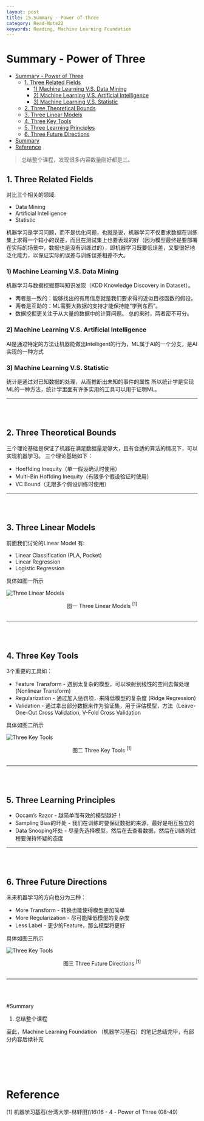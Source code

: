 ```yaml
---
layout: post
title: 15.Summary - Power of Three
category: Read-Note22
keywords: Reading, Machine Learning Foundation
---
```

<script type="text/javascript" async src="https://cdn.mathjax.org/mathjax/latest/MathJax.js?config=TeX-MML-AM_CHTML"> </script>


# Summary - Power of Three
<!-- TOC depthFrom:1 depthTo:6 withLinks:1 updateOnSave:1 orderedList:0 -->

- [Summary - Power of Three](#summary-power-of-three)
	- [1. Three Related Fields](#1-three-related-fields)
		- [1) Machine Learning V.S. Data Mining](#1-machine-learning-vs-data-mining)
		- [2) Machine Learning V.S. Artificial Intelligence](#2-machine-learning-vs-artificial-intelligence)
		- [3) Machine Learning V.S. Statistic](#3-machine-learning-vs-statistic)
	- [2. Three Theoretical Bounds](#2-three-theoretical-bounds)
	- [3. Three Linear Models](#3-three-linear-models)
	- [4. Three Key Tools](#4-three-key-tools)
	- [5. Three Learning Principles](#5-three-learning-principles)
	- [6. Three Future Directions](#6-three-future-directions)
- [Summary](#summary)
- [Reference](#reference)

<!-- /TOC -->

> 总结整个课程，发现很多内容数量刚好都是三。

## 1. Three Related Fields
对比三个相关的领域:
- Data Mining
- Artificial Intelligence
- Statistic


机器学习是学习问题，而不是优化问题，也就是说，机器学习不仅要求数据在训练集上求得一个较小的误差，而且在测试集上也要表现的好（因为模型最终是要部署在实际的场景中，数据也是没有训练过的），即机器学习既要低误差，又要很好地泛化能力，以保证实际的误差与训练误差相差不大。

### 1) Machine Learning V.S. Data Mining
机器学习与数据挖掘都叫知识发现（KDD Knowledge Discovery in Dataset）。
- 两者是一致的：能够找出的有用信息就是我们要求得的近似目标函数的假设。
- 两者是互助的：ML需要大数据的支持才能保持能“学到东西”。
- 数据挖掘更关注于从大量的数据中的计算问题。
总的来时，两者密不可分。

### 2) Machine Learning V.S. Artificial Intelligence
AI是通过特定的方法让机器能做出Intelligent的行为，ML属于AI的一个分支，是AI实现的一种方式

### 3) Machine Learning V.S. Statistic
统计是通过对已知数据的处理，从而推断出未知的事件的属性
所以统计学是实现ML的一种方法，统计学里面有许多实用的工具可以用于证明ML。


------------------------------------------
</br>
</br>


## 2. Three Theoretical Bounds
三个理论基础是保证了机器在满足数据量足够大，且有合适的算法的情况下，可以实现机器学习。
三个理论基础如下：
- Hoeffding Inequity（单一假设确认时使用）
- Multi-Bin Hoffding Inequity（有限多个假设验证时使用）
- VC Bound（无限多个假设训练时使用）

------------------------------------------
</br>
</br>


## 3. Three Linear Models
前面我们讨论的Linear Model 有:
- Linear Classification (PLA, Pocket)
- Linear Regression
- Logistic Regression

具体如图一所示

![Three Linear Models](https://raw.githubusercontent.com/JasonDean-1/MarkdownPhoto/d3c8fe5c2f9329f339cd5577a6da9be9c5afacdb/MachineLearning/Machine%20Learning%20Foundation%20--%20Hsuan-Tien%20Lin%20in%20NTU/chapter15-1%20Three%20Linear%20Models.png)
<center> 图一 Three Linear Models <sup>[1]</sup></center>
</br>

------------------------------------------
</br>
</br>

## 4. Three Key Tools
3个重要的工具如：
- Feature Transform - 遇到太复杂的模型，可以映射到线性的空间去做处理 (Nonlinear Transform)
- Regularization - 通过加入惩罚项，来降低模型的复杂度 (Ridge Regression)
- Validation - 通过拿出部分数据来作为验证集，用于评估模型，方法（Leave-One-Out Cross Validation, V-Fold Cross Validation

具体如图二所示

![Three Key Tools](https://raw.githubusercontent.com/JasonDean-1/MarkdownPhoto/895d348fc9bd1a9a08b11926ca181de1fa8cfcde/MachineLearning/Machine%20Learning%20Foundation%20--%20Hsuan-Tien%20Lin%20in%20NTU/chapter15-2%20Three%20Key%20Tools.png)
<center> 图二 Three Key Tools <sup>[1]</sup></center>
</br>

------------------------------------------
</br>
</br>

## 5. Three Learning Principles
- Occam’s Razor - 越简单而有效的模型越好！
- Sampling Bias的坏处 - 我们在训练时要保证数据的来源，最好是相互独立的
- Data Snooping坏处 - 尽量先选择模型，然后在去查看数据，然后在训练的过程要保持怀疑的态度


------------------------------------------
</br>
</br>

## 6. Three Future Directions
未来机器学习的方向也分为三种：
- More Transform - 转换也能使得模型更加简单
- More Regularization - 尽可能降低模型的复杂度
- Less Label - 更少的Feature，那么模型将更好

具体如图三所示

![Three Key Tools](https://raw.githubusercontent.com/JasonDean-1/MarkdownPhoto/9cf0f34b806ade1492c029bfefc6ccbaf4dfc42c/MachineLearning/Machine%20Learning%20Foundation%20--%20Hsuan-Tien%20Lin%20in%20NTU/chapter15-3%20Three%20Future%20Directions.png)
<center> 图三 Three Future Directions <sup>[1]</sup></center>
</br>



------------------------------------------
</br>
</br>


#Summary
1. 总结整个课程

至此，Machine Learning Foundation （机器学习基石）的笔记总结完毕，有部分内容后续补充

</br></br>
----------------------------------

# Reference
[1] 机器学习基石(台湾大学-林轩田)\16\16 - 4 - Power of Three (08-49)
